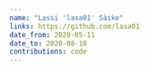 ```yaml
---
name: "Lassi 'lasa01' Säike"
links: https://github.com/lasa01
date_from: 2020-05-11
date_to: 2020-08-10
contributions: code
---
```

